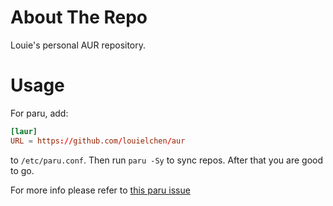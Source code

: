 # About The Repo
Louie's personal AUR repository.

# Usage
For paru, add:
```conf
[laur]
URL = https://github.com/louielchen/aur
```
to `/etc/paru.conf`. Then run `paru -Sy` to sync repos. After that you are good to go.

For more info please refer to [this paru issue](https://github.com/Morganamilo/paru/issues/719)